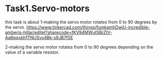 # Task1.Servo-motors
this task is about 
1-making the servo motor rotates from 0 to 90 degrees by the servo.
https://www.tinkercad.com/things/fumkamhDwiU-incredible-amberis-hillar/editel?sharecode=fKV94MWutSBrZtV-Aa6pqxbh1TNUSvs4Bk-s9JB7fSE


2-making the servo motor rotates from 0 to 90 degrees depending on the value of a variable resistor.

